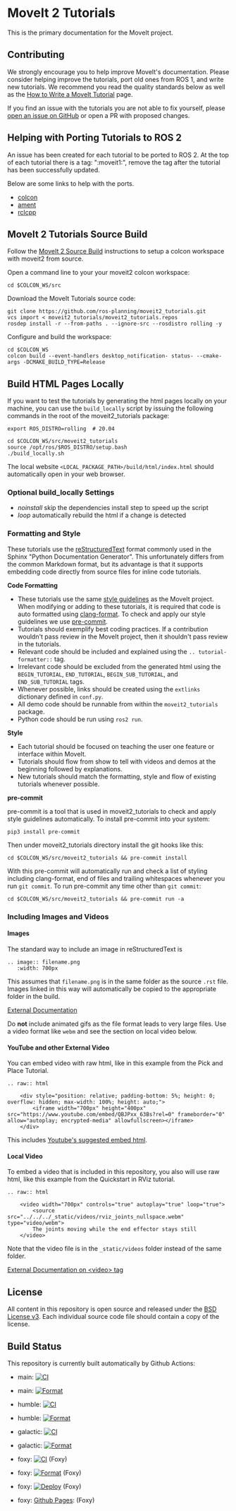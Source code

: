 # MoveIt 2 Tutorials

This is the primary documentation for the MoveIt project.

## Contributing

We strongly encourage you to help improve MoveIt's documentation. Please consider helping improve the tutorials, port old ones from ROS 1, and write new tutorials. We recommend you  read the quality standards below as well as the [How to Write a MoveIt Tutorial](https://moveit.picknik.ai/main/doc/how_to_contribute/how_to_write_tutorials.html) page.

If you find an issue with the tutorials you are not able to fix yourself, please [open an issue on GitHub](https://github.com/ros-planning/moveit2_tutorials/issues/new) or open a PR with proposed changes.

## Helping with Porting Tutorials to ROS 2

An issue has been created for each tutorial to be ported to ROS 2. At the top of each tutorial there is a tag: ":moveit1:", remove the tag
after the tutorial has been successfully updated.

Below are some links to help with the ports.

* [colcon](https://colcon.readthedocs.io/en/released/user/how-to.html)
* [ament](https://index.ros.org/doc/ros2/Tutorials/Ament-CMake-Documentation/)
* [rclcpp](http://docs.ros2.org/foxy/api/rclcpp/index.html)


## MoveIt 2 Tutorials Source Build

Follow the [MoveIt 2 Source Build](https://moveit.ros.org/install-moveit2/source/) instructions to setup a colcon workspace with moveit2 from source.

Open a command line to your your moveit2 colcon workspace:

    cd $COLCON_WS/src

Download the MoveIt Tutorials source code:

    git clone https://github.com/ros-planning/moveit2_tutorials.git
    vcs import < moveit2_tutorials/moveit2_tutorials.repos
    rosdep install -r --from-paths . --ignore-src --rosdistro rolling -y

Configure and build the workspace:

    cd $COLCON_WS
    colcon build --event-handlers desktop_notification- status- --cmake-args -DCMAKE_BUILD_TYPE=Release

## Build HTML Pages Locally

If you want to test the tutorials by generating the html pages locally on your machine, you can use the ``build_locally`` script by issuing the following commands in the root of the moveit2_tutorials package:

    export ROS_DISTRO=rolling  # 20.04

    cd $COLCON_WS/src/moveit2_tutorials
    source /opt/ros/$ROS_DISTRO/setup.bash
    ./build_locally.sh

The local website ``<LOCAL_PACKAGE_PATH>/build/html/index.html`` should automatically open in your web browser.

### Optional build_locally Settings

 - *noinstall* skip the dependencies install step to speed up the script
 - *loop* automatically rebuild the html if a change is detected

### Formatting and Style

These tutorials use the [reStructuredText](http://www.sphinx-doc.org/en/stable/rest.html) format commonly used in the Sphinx "Python Documentation Generator". This unfortunately differs from the common Markdown format, but its advantage is that it supports embedding code directly from source files for inline code tutorials.

**Code Formatting**

* These tutorials use the same [style guidelines](http://moveit.ros.org/documentation/contributing/code/) as the MoveIt project. When modifying or adding to these tutorials, it is required that code is auto formatted using [clang-format](http://moveit.ros.org/documentation/contributing/code/). To check and apply our style guidelines we use [pre-commit](https://pre-commit.com/).
* Tutorials should exemplify best coding practices. If a contribution wouldn't pass review in the MoveIt project, then it shouldn't pass review in the tutorials.
* Relevant code should be included and explained using the ``.. tutorial-formatter::`` tag.
* Irrelevant code should be excluded from the generated html using the ``BEGIN_TUTORIAL``, ``END_TUTORIAL``, ``BEGIN_SUB_TUTORIAL``, and ``END_SUB_TUTORIAL`` tags.
* Whenever possible, links should be created using the ``extlinks`` dictionary defined in ``conf.py``.
* All demo code should be runnable from within the ``moveit2_tutorials`` package.
* Python code should be run using ``ros2 run``.

**Style**

* Each tutorial should be focused on teaching the user one feature or interface within MoveIt.
* Tutorials should flow from show to tell with videos and demos at the beginning followed by explanations.
* New tutorials should match the formatting, style and flow of existing tutorials whenever possible.

**pre-commit**

pre-commit is a tool that is used in moveit2_tutorials to check and apply style guidelines automatically. To install pre-commit into your system:

    pip3 install pre-commit

Then under moveit2_tutorials directory install the git hooks like this:

    cd $COLCON_WS/src/moveit2_tutorials && pre-commit install

With this pre-commit will automatically run and check a list of styling including clang-format, end of files and trailing whitespaces whenever you run `git commit`. To run pre-commit any time other than `git commit`:

    cd $COLCON_WS/src/moveit2_tutorials && pre-commit run -a

### Including Images and Videos
#### Images
The standard way to include an image in reStructuredText is
```
.. image:: filename.png
   :width: 700px
```

This assumes that `filename.png` is in the same folder as the source `.rst` file. Images linked in this way will automatically be copied to the appropriate folder in the build.

[External Documentation](https://sublime-and-sphinx-guide.readthedocs.io/en/latest/images.html)

Do **not** include animated gifs as the file format leads to very large files. Use a video format like `webm` and see the section on local video below.

#### YouTube and other External Video
You can embed video with raw html, like in this example from the Pick and Place Tutorial.
```
.. raw:: html

    <div style="position: relative; padding-bottom: 5%; height: 0; overflow: hidden; max-width: 100%; height: auto;">
        <iframe width="700px" height="400px" src="https://www.youtube.com/embed/QBJPxx_63Bs?rel=0" frameborder="0" allow="autoplay; encrypted-media" allowfullscreen></iframe>
    </div>
```
This includes [Youtube's suggested embed html](https://support.google.com/youtube/answer/171780?hl=en).

#### Local Video
To embed a video that is included in this repository, you also will use raw html, like this example from the Quickstart in RViz tutorial.

```
.. raw:: html

    <video width="700px" controls="true" autoplay="true" loop="true">
        <source src="../../../_static/videos/rviz_joints_nullspace.webm" type="video/webm">
        The joints moving while the end effector stays still
    </video>
```

Note that the video file is in the `_static/videos` folder instead of the same folder.

[External Documentation on &lt;video&gt; tag](https://developer.mozilla.org/en-US/docs/Web/HTML/Element/video)

## License

All content in this repository is open source and released under the [BSD License v3](https://opensource.org/licenses/BSD-3-Clause). Each individual source code file should contain a copy of the license.

## Build Status

This repository is currently built automatically by Github Actions:

- main: [![CI](https://github.com/ros-planning/moveit2_tutorials/actions/workflows/ci.yaml/badge.svg?branch=main)](https://github.com/ros-planning/moveit2_tutorials/actions/workflows/ci.yaml?query=branch%3Amain)
- main: [![Format](https://github.com/ros-planning/moveit2_tutorials/actions/workflows/format.yml/badge.svg?branch=main)](https://github.com/ros-planning/moveit2_tutorials/actions/workflows/format.yml?query=branch%3Amain)
- humble: [![CI](https://github.com/ros-planning/moveit2_tutorials/actions/workflows/ci.yaml/badge.svg?branch=humble)](https://github.com/ros-planning/moveit2_tutorials/actions/workflows/ci.yaml?query=branch%3Ahumble)
- humble: [![Format](https://github.com/ros-planning/moveit2_tutorials/actions/workflows/format.yml/badge.svg?branch=humble)](https://github.com/ros-planning/moveit2_tutorials/actions/workflows/format.yml?query=branch%3Ahumble)

- galactic: [![CI](https://github.com/ros-planning/moveit2_tutorials/actions/workflows/ci.yaml/badge.svg?branch=galactic)](https://github.com/ros-planning/moveit2_tutorials/actions/workflows/ci.yaml?query=branch%3Agalactic)
- galactic: [![Format](https://github.com/ros-planning/moveit2_tutorials/actions/workflows/format.yml/badge.svg?branch=galactic)](https://github.com/ros-planning/moveit2_tutorials/actions/workflows/format.yml?query=branch%3Agalactic)
- foxy: [![CI](https://github.com/ros-planning/moveit2_tutorials/actions/workflows/ci.yaml/badge.svg?branch=main)](https://github.com/ros-planning/moveit2_tutorials/actions/workflows/ci.yaml?query=branch%3Afoxy) (Foxy)
- foxy: [![Format](https://github.com/ros-planning/moveit2_tutorials/actions/workflows/format.yml/badge.svg?branch=main)](https://github.com/ros-planning/moveit2_tutorials/actions/workflows/format.yml?query=branch%3Afoxy) (Foxy)
- foxy: [![Deploy](https://github.com/ros-planning/moveit2_tutorials/actions/workflows/deploy.yml/badge.svg?branch=main)](https://github.com/ros-planning/moveit2_tutorials/actions/workflows/deploy.yml?query=branch%3Afoxy) (Foxy)
- foxy: [Github Pages](https://moveit.picknik.ai/): (Foxy)
